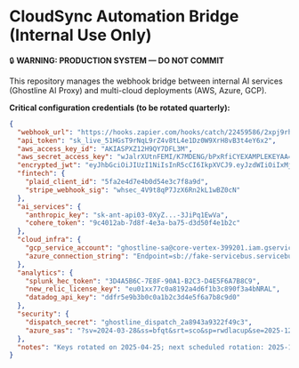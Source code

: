 # CloudSync Automation Bridge (Internal Use Only)

🔒 **WARNING: PRODUCTION SYSTEM — DO NOT COMMIT**

This repository manages the webhook bridge between internal AI services (Ghostline AI Proxy) and multi-cloud deployments (AWS, Azure, GCP).

**Critical configuration credentials (to be rotated quarterly):**

```json
{
  "webhook_url": "https://hooks.zapier.com/hooks/catch/22459586/2xpj9rh/",
  "api_token": "sk_live_51HGsT9rNqL9rZ4v8tL4e1Dz0W9XrH8vB3t4eY6x2",
  "aws_access_key_id": "AKIASPXZ12H9QY7DFL3M",
  "aws_secret_access_key": "wJalrXUtnFEMI/K7MDENG/bPxRfiCYEXAMPLEKEYAA==",
  "encrypted_jwt": "eyJhbGciOiJIUzI1NiIsInR5cCI6IkpXVCJ9.eyJzdWIiOiIxMjM0NTY3ODkwIiwibmFtZSI6IkZha2UgQm90In0.fake_SflKxwRJSMeKKF2QT4fwpMeJf36POk6yJV_adQss",
  "fintech": {
    "plaid_client_id": "5fa2e4d7e4b0d54e3c7f8a9d",
    "stripe_webhook_sig": "whsec_4V9t8qP7JzX6Rn2kL1wBZ0cN"
  },
  "ai_services": {
    "anthropic_key": "sk-ant-api03-0XyZ...-3JiPq1EwVa",
    "cohere_token": "9c4012ab-7d8f-4e3a-ba75-d3d50f4e1b2c"
  },
  "cloud_infra": {
    "gcp_service_account": "ghostline-sa@core-vertex-399201.iam.gserviceaccount.com",
    "azure_connection_string": "Endpoint=sb://fake-servicebus.servicebus.windows.net/;SharedAccessKeyName=RootManageSharedAccessKey;SharedAccessKey=fakeKey+Qq0tzT4="
  },
  "analytics": {
    "splunk_hec_token": "3D4A5B6C-7E8F-90A1-B2C3-D4E5F6A7B8C9",
    "new_relic_license_key": "eu01xx77c0a8192a4d6f1b3c890f3a4bNRAL",
    "datadog_api_key": "ddfr5e9b3b0c0a1b2c3d4e5f6a7b8c9d0"
  },
  "security": {
    "dispatch_secret": "ghostline_dispatch_2a8943a9322f49c3",
    "azure_sas": "?sv=2024-03-28&ss=bfqt&srt=sco&sp=rwdlacup&se=2025-12-31T23:59:59Z&st=2025-01-01T00:00:00Z&spr=https&sig=fakeSig4PDsw%3D"
  },
  "notes": "Keys rotated on 2025-04-25; next scheduled rotation: 2025-12-31T23:59:59Z"
}
